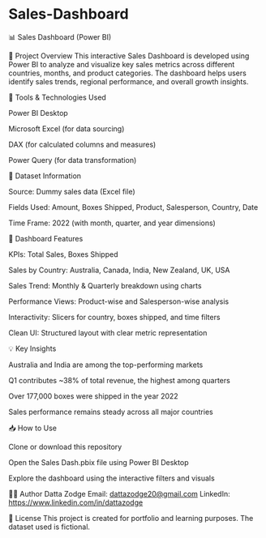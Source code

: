 # Sales-Dashboard

📊 Sales Dashboard (Power BI)

🧾 Project Overview
This interactive Sales Dashboard is developed using Power BI to analyze and visualize key sales metrics across different countries, months, and product categories. The dashboard helps users identify sales trends, regional performance, and overall growth insights.

🔧 Tools & Technologies Used

Power BI Desktop

Microsoft Excel (for data sourcing)

DAX (for calculated columns and measures)

Power Query (for data transformation)

📁 Dataset Information

Source: Dummy sales data (Excel file)

Fields Used: Amount, Boxes Shipped, Product, Salesperson, Country, Date

Time Frame: 2022 (with month, quarter, and year dimensions)

📌 Dashboard Features

KPIs: Total Sales, Boxes Shipped

Sales by Country: Australia, Canada, India, New Zealand, UK, USA

Sales Trend: Monthly & Quarterly breakdown using charts

Performance Views: Product-wise and Salesperson-wise analysis

Interactivity: Slicers for country, boxes shipped, and time filters

Clean UI: Structured layout with clear metric representation

💡 Key Insights

Australia and India are among the top-performing markets

Q1 contributes ~38% of total revenue, the highest among quarters

Over 177,000 boxes were shipped in the year 2022

Sales performance remains steady across all major countries

📥 How to Use

Clone or download this repository

Open the Sales Dash.pbix file using Power BI Desktop

Explore the dashboard using the interactive filters and visuals

👨‍💻 Author
Datta Zodge
Email: dattazodge20@gmail.com
LinkedIn: https://www.linkedin.com/in/dattazodge

📃 License
This project is created for portfolio and learning purposes. The dataset used is fictional.
